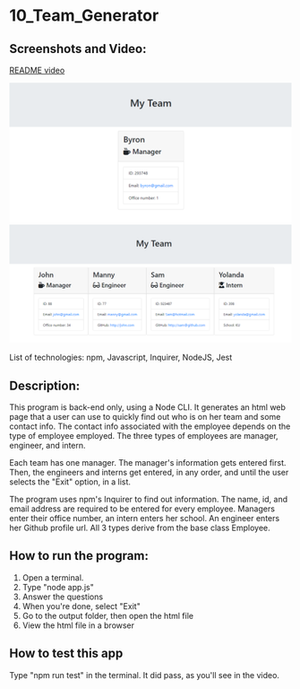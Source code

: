 # 10_Team_Generator

## Screenshots and Video:
[README video](https://drive.google.com/drive/u/0/folders/1bicNr8U8tsLQDnyu6b5xI1_jNxpDHq5h)

![Manager Only](https://github.com/MarioThompson0010/10_Team_Generator/blob/main/Assets/MyTeamManagerOnly.PNG)
![Entire Team](https://github.com/MarioThompson0010/10_Team_Generator/blob/main/Assets/MyTeamScreenshot.PNG)

List of technologies: npm, Javascript, Inquirer, NodeJS, Jest

## Description:

This program is back-end only, using a Node CLI.  It generates an html web page that a user can use to quickly find out who is on her team and some contact info.  The contact info associated with the employee depends on the type of employee employed.  The three types of employees are manager, engineer, and intern.  

Each team has one manager.  The manager's information gets entered first.  Then, the engineers and interns get entered, in any order, and until the user selects the "Exit" option, in a list.  

The program uses npm's Inquirer to find out information. The name, id, and email address are required to be entered for every employee.  Managers enter their office number, an intern enters her school.  An engineer enters her Github profile url.  All 3 types derive from the base class Employee.

## How to run the program:

1) Open a terminal. 
2) Type "node app.js" 
3) Answer the questions
4) When you're done, select "Exit"
5) Go to the output folder, then open the html file
6) View the html file in a browser

## How to test this app

Type "npm run test" in the terminal.  It did pass, as you'll see in the video.
